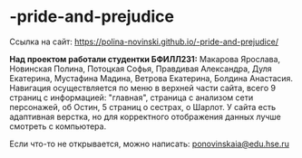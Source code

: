 # -pride-and-prejudice
Ссылка на сайт: https://polina-novinski.github.io/-pride-and-prejudice/

**Над проектом работали студентки БФИЛЛ231:** Макарова Ярослава, Новинская Полина, Потоцкая Софья, Правдивая Александра, Дуля Екатерина, Мустафина Мадина, Ветрова Екатерина, Болдина Анастасия.
Навигация осуществляется по меню в верхней части сайта, всего 9 страниц с информацией: "главная", страница с анализом сети персонажей, об Остин, 5 страниц о сестрах, о Шарлот. У сайта есть адаптивная верстка, но для корректного отображения данных лучше смотреть с компьютера.

Если что-то не открывается, можно написать: ponovinskaia@edu.hse.ru
